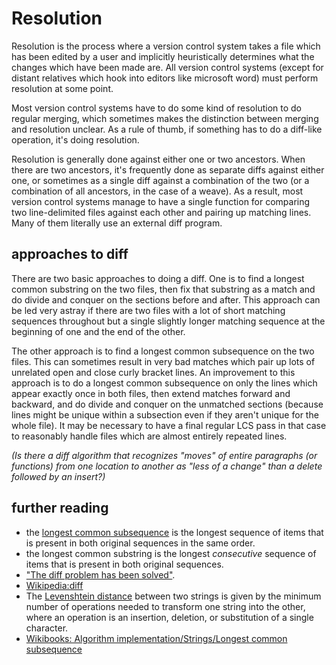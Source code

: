 # Resolution

Resolution is the process where a version control system takes a file which has been edited by a user and implicitly heuristically determines what the changes which have been made are. All version control systems (except for distant relatives which hook into editors like microsoft word) must perform resolution at some point.

Most version control systems have to do some kind of resolution to do regular merging, which sometimes makes the distinction between merging and resolution unclear. As a rule of thumb, if something has to do a diff-like operation, it's doing resolution.

Resolution is generally done against either one or two ancestors. When there are two ancestors, it's frequently done as separate diffs against either one, or sometimes as a single diff against a combination of the two (or a combination of all ancestors, in the case of a weave). As a result, most version control systems manage to have a single function for comparing two line-delimited files against each other and pairing up matching lines. Many of them literally use an external diff program.

## approaches to diff

There are two basic approaches to doing a diff. One is to find a longest common substring on the two files, then fix that substring as a match and do divide and conquer on the sections before and after. This approach can be led very astray if there are two files with a lot of short matching sequences throughout but a single slightly longer matching sequence at the beginning of one and the end of the other.

The other approach is to find a longest common subsequence on the two files.
This can sometimes result in very bad matches which pair up lots of unrelated open and close curly bracket lines. An improvement to this approach is to do a longest common subsequence on only the lines which appear exactly once in both files, then extend matches forward and backward, and do divide and conquer on the unmatched sections (because lines might be unique within a subsection even if they aren't unique for the whole file). It may be necessary to have a final regular LCS pass in that case to reasonably handle files which are almost entirely repeated lines.

_(Is there a diff algorithm that recognizes "moves" of entire paragraphs (or functions) from one location to another as "less of a change" than a delete followed by an insert?)_

## further reading

  * the [longest common subsequence](http://en.wikipedia.org/wiki/longest_common_subsequence_problem) is the longest sequence of items that is present in both original sequences in the same order.
  * the longest common substring is the longest *consecutive* sequence of items that is present in both original sequences.
  * ["The diff problem has been solved"](http://bramcohen.livejournal.com/37690.html).
  * [Wikipedia:diff](http://en.wikipedia.org/wiki/diff)
  * The [Levenshtein distance](http://en.wikipedia.org/wiki/Levenshtein_distance) between two strings is given by the minimum number of operations needed to transform one string into the other, where an operation is an insertion, deletion, or substitution of a single character.
  * [Wikibooks: Algorithm implementation/Strings/Longest common subsequence](http://en.wikibooks.org/wiki/Algorithm_implementation/Strings/Longest_common_subsequence)

